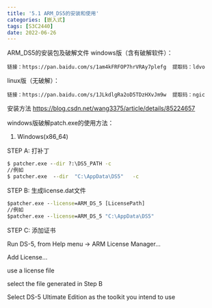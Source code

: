 ```yaml
---
title: '5.1 ARM_DS5的安装和使用'
categories: [嵌入式]
tags: [S3C2440]
date: 2022-06-26
---
```


ARM_DS5的安装包及破解文件
windows版（含有破解软件）：

    链接：https://pan.baidu.com/s/1am4kFRFOP7hrVRAy7plefg  提取码：ldvo 


linux版（无破解）：

    链接：https://pan.baidu.com/s/1JLkdlgRa2oD5TDzHXvJm9w  提取码：ngic


安装方法 https://blog.csdn.net/wang3375/article/details/85224657

windows版破解patch.exe的使用方法：

1. Windows(x86_64)

STEP A:  打补丁
```cmd
$ patcher.exe --dir ?:\DS5_PATH -c
//例如
$ patcher.exe  --dir  "C:\AppData\DS5"   -c
```



STEP B: 生成license.dat文件
```cmd
$patcher.exe --license=ARM_DS_5 [LicensePath] 
//例如
$patcher.exe --license=ARM_DS_5 "C:\AppData\DS5"
```

STEP C: 添加证书

Run DS-5, from Help menu -> ARM License Manager...

Add License... 

use a license file

select the file generated in Step B

Select DS-5 Ultimate Edition as the toolkit you intend to use

